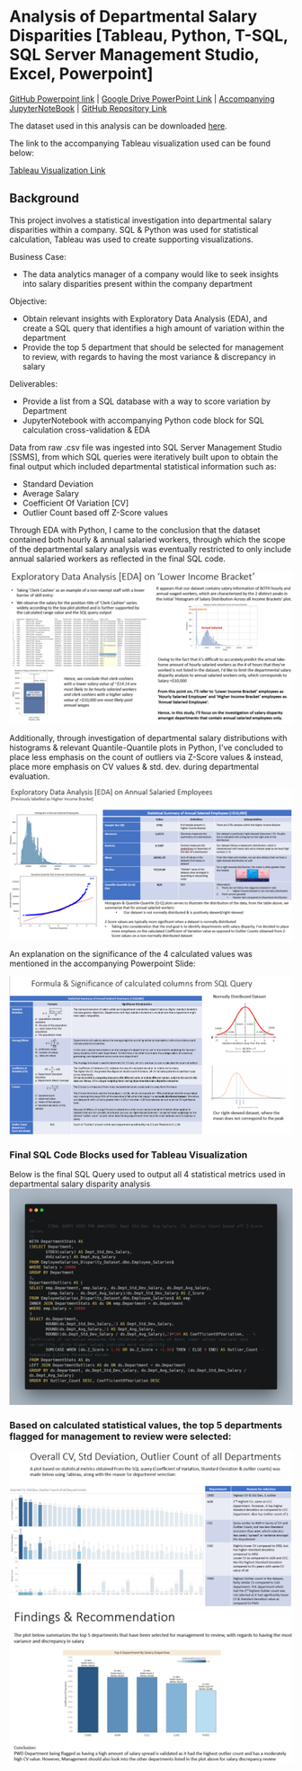 # Analysis of Departmental Salary Disparities [Tableau, Python, T-SQL, SQL Server Management Studio, Excel, Powerpoint]  
[GitHub Powerpoint link](Analysis_of_Departmental_Salary_Disparities_Project_Github.pdf)  |  [Google Drive PowerPoint Link](https://drive.google.com/file/d/1NHKyfNxlQOz1XQ-QVTc8FkYLNzQEfLgt/view?usp=sharing)  |  [Accompanying JupyterNoteBook](https://nbviewer.org/github/YongSookPrasitAttavit/Analysis-of-Departmental-Salary-Disparities-Project/blob/main/Analysis_of_Departmental_Salary_Disparities_AccompanyingJupyterNotebook.ipynb)  |  [GitHub Repository Link](https://github.com/YSPAttavit/Analysis-of-Departmental-Salary-Disparities-Project)

The dataset used in this analysis can be downloaded [here](data/Employee_Salaries.csv).

The link to the accompanying Tableau visualization used can be found below:

[Tableau Visualization Link](https://public.tableau.com/app/profile/ysook/viz/DepartmentalSalaryDisparitiesAnalysisProject_GitHub_SupportingTableauViz/Top5DepartmenttoinvestigateDashboard)

## Background
This project involves a statistical investigation into departmental salary disparities within a company. SQL & Python was used for statistical calculation, Tableau was used to create supporting visualizations.

Business Case:  
 - The data analytics manager of a company would like to seek insights into salary disparities present within the company department

Objective:  
 - Obtain relevant insights with Exploratory Data Analysis (EDA), and create a SQL query that identifies a high amount of variation within the department  
 - Provide the top 5 department that should be selected for management to review, with regards to having the most variance & discrepancy in salary

Deliverables:  
 - Provide a list from a SQL database with a way to score variation by Department  
 - JupyterNotebook with accompanying Python code block for SQL calculation cross-validation & EDA

Data from raw .csv file was ingested into SQL Server Management Studio [SSMS], from which SQL queries were iteratively built upon to obtain the final output which included departmental statistical information such as:
  - Standard Deviation
  - Average Salary
  - Coefficient Of Variation [CV]
  - Outlier Count based off Z-Score values

Through EDA with Python, I came to the conclusion that the dataset contained both hourly & annual salaried workers, through which the scope of the departmental salary analysis was eventually restricted to only include annual salaried workers as reflected in the final SQL code.

![EDA on Lower Income Bracket](data/image/EDA_LowerIncomeBracket.png)

Additionally, through investigation of departmental salary distributions with histograms & relevant Quantile-Quantile plots in Python, I've concluded to place less emphasis on the count of outliers via Z-Score values & instead, place more emphasis on CV values & std. dev. during departmental evaluation.

![EDA on Lower Income Bracket](data/image/EDA_AnnualSalariedEmployees.png)

An explanation on the significance of the 4 calculated values was mentioned in the accompanying Powerpoint Slide:

![Formula & Significance of calculated columns from SQL Query](data/image/Formula_Significance_of_Calculated_Columns.png)



### Final SQL Code Blocks used for Tableau Visualization

Below is the final SQL Query used to output all 4 statistical metrics used in departmental salary disparity analysis
![Final SQL Query](data/image/Analysis-of-Departmental-Salary-Disparities-Project_FinalSQLQuery.png)

### Based on calculated statistical values, the top 5 departments flagged for management to review were selected:

![Tableau Viz #1](data/image/Tableau_Viz_1.png)
![Tableau Viz #2](data/image/Tableau_Viz_2.png)
